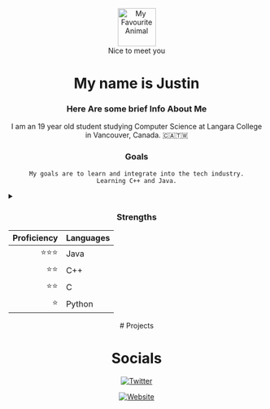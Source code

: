 <!--README START-->
<!--
Create Custom Badges
https://shields.io/badges/static-badge
-->

<a name="readme-top"><a>

<div align="center"><img src='https://i.pinimg.com/564x/7c/3c/f9/7c3cf9799ece6e79850c9f4e1a973fc0.jpg' width='75' alt= "My Favourite Animal"></div>
<div align="center">Nice to meet you

# My name is Justin

### Here Are some brief Info About Me
I am an 19 year old student studying Computer Science at Langara College in Vancouver, Canada.
:canada::taiwan:

### Goals
    My goals are to learn and integrate into the tech industry.
    Learning C++ and Java.
</div>
<details>
  <summary></summary>
  It is not just about the destination but also the journey. Learning is a process, it's not easy, trust in the process.
</details>
<div align="center">
    
### Strengths

| Proficiency | Languages |
|-----:|---------------|
| ⭐️⭐️⭐️ |Java|
|  ⭐️⭐️  |C++|
|  ⭐️⭐️  |C|
|   ⭐️   |Python|
</div>

<div align="center">
# Projects
    
# Socials
    
[![Twitter][Twitter-Badge]][Twitter-URL]

[![Website][Website-Badge]][Website-URL]

</div>

<!--Twitter-->
[Twitter-Badge]: https://img.shields.io/badge/-twitter?style=for-the-badge&logo=x&logoColor=black&logoSize=auto&label=%40Jstn_dev&color=grey
[Twitter-URL]: https://x.com/Jstn_dev
<!--Website-->
[Website-Badge]: https://img.shields.io/badge/-website-black?style=for-the-badge&logo=github&colorB=555
[Website-URL]: hamsandwich.tech

<!--
**jstn-swm/jstn-swm** is a ✨ _special_ ✨ repository because its `README.md` (this file) appears on your GitHub profile.

Here are some ideas to get you started:

- 🔭 I’m currently working on ...
- 🌱 I’m currently learning ...
- 👯 I’m looking to collaborate on ...
- 🤔 I’m looking for help with ...
- 💬 Ask me about ...
- 📫 How to reach me: ...
- 😄 Pronouns: ...
- ⚡ Fun fact: ...
-->
